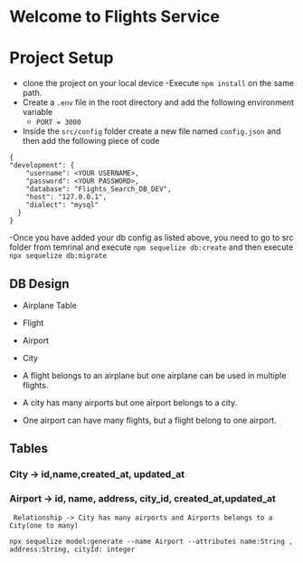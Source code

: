 # Welcome to Flights Service

# Project Setup
- clone the project on your local device
-Execute `npm install` on the same path.
- Create a `.env` file in the root directory and add the following environment variable
   - `PORT = 3000`
- Inside the `src/config` folder create a new file named `config.json` and then add the following piece of code

```
{
"development": {
    "username": <YOUR USERNAME>,
    "password": <YOUR PASSWORD>,
    "database": "Flights_Search_DB_DEV",
    "host": "127.0.0.1",
    "dialect": "mysql"
  }
}

```

-Once you have added your db config as listed above, you need to go to src folder from temrinal and execute `npm sequelize db:create` 
and then execute
`npx sequelize db:migrate`

## DB Design
  - Airplane Table
  - Flight
  - Airport
  - City

  - A flight belongs to an airplane but one airplane can be used in multiple flights.
  - A city has many airports but one airport belongs to a city.
  - One airport can have many flights, but a flight belong to one airport.

  ## Tables

  ### City -> id,name,created_at, updated_at
  ### Airport -> id, name, address, city_id, created_at,updated_at
     Relationship -> City has many airports and Airports belongs to a City(one to many)
```
npx sequelize model:generate --name Airport --attributes name:String , address:String, cityId: integer
```